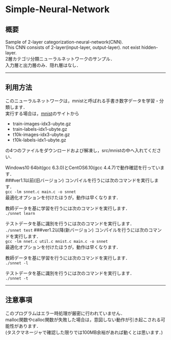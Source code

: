 ﻿# Simple-Neural-Network
## 概要
Sample of 2-layer categorization-neural-network(CNN).  
This CNN consists of 2-layer(input-layer, output-layer). not exist hidden-layer.  
2層カテゴリ分類ニューラルネットワークのサンプル．  
入力層と出力層のみ．隠れ層はなし．  

---
## 利用方法
このニューラルネットワークは，mnistと呼ばれる手書き数字データを学習・分類します．  
実行する場合は，[mnist](http://yann.lecun.com/exdb/mnist/)のサイトから
- train-images-idx3-ubyte.gz
- train-labels-idx1-ubyte.gz
- t10k-images-idx3-ubyte.gz
- t10k-labels-idx1-ubyte.gz

の4つのファイルをダウンロードおよび解凍し，src/mnistの中へ入れてください．  

Windows10 64bit(gcc 6.3.0)とCentOS6.10(gcc 4.4.7)で動作確認を行っています．  
###ver1.1以前(旧バージョン)
コンパイルを行うには次のコマンドを実行します．  
```gcc -lm snnet.c main.c -o snnet```  
最適化オプションを付けたほうが，動作は早くなります．  

教師データを基に学習を行うには次のコマンドを実行します．  
```./snnet learn```

テストデータを基に識別を行うには次のコマンドを実行します．  
```./snnet test```
###ver1.2以降(新バージョン)
コンパイルを行うには次のコマンドを実行します．  
```gcc -lm nnet.c util.c mnist.c main.c -o snnet```  
最適化オプションを付けたほうが，動作は早くなります．  

教師データを基に学習を行うには次のコマンドを実行します．  
```./snnet -l```

テストデータを基に識別を行うには次のコマンドを実行します．  
```./snnet -t```

---
## 注意事項
このプログラムはエラー時処理が厳密に行われていません．  
malloc関数やcalloc関数が失敗した場合は，意図しない動作が引き起こされる可能性があります．  
(タスクマネージャで確認した限りでは100MB余裕があれば動くとは思います．)

